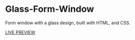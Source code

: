 # Glass-Form-Window
 Form window with a glass design, built with HTML, and CSS.

[LIVE PREVIEW](https://dareenzeyad.github.io/Glass-Form-Window/)
